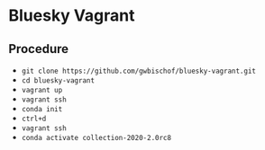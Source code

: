 # Bluesky Vagrant

## Procedure
* `git clone https://github.com/gwbischof/bluesky-vagrant.git`
* `cd bluesky-vagrant`
* `vagrant up`
* `vagrant ssh`
* `conda init`
* `ctrl+d`
* `vagrant ssh`
* `conda activate collection-2020-2.0rc8`
